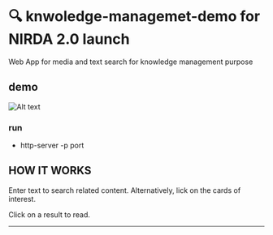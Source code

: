 # :mag: knwoledge-managemet-demo for NIRDA 2.0 launch

Web App for media and text search for knowledge management purpose

## demo

![Alt text](css/img/knowledge-management-demo.gif?raw=true "Gif short demo")


### run

* http-server -p port

## HOW IT WORKS

<p>Enter text to search related content. Alternatively, lick on the cards of interest.</p>
<p style="border-bottom: 1px solid #444; padding: 0 0 1em 0;">Click on a result to read.</p>



